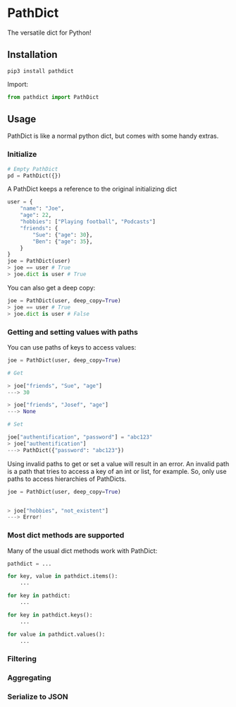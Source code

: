 # PathDict
The versatile dict for Python!


## Installation
`pip3 install pathdict`

Import:

```python
from pathdict import PathDict
```



## Usage
PathDict is like a normal python dict, but comes with some handy extras.



### Initialize

```python
# Empty PathDict
pd = PathDict({})
```

A PathDict keeps a reference to the original initializing dict

```python
user = {
	"name": "Joe",
	"age": 22,
	"hobbies": ["Playing football", "Podcasts"]
	"friends": {
		"Sue": {"age": 30},
		"Ben": {"age": 35},
	}
}
joe = PathDict(user)
> joe == user # True
> joe.dict is user # True
```

You can also get a deep copy:


```python
joe = PathDict(user, deep_copy=True)
> joe == user # True
> joe.dict is user # False
```



### Getting and setting values with paths

You can use paths of keys to access values:

```python
joe = PathDict(user, deep_copy=True)

# Get

> joe["friends", "Sue", "age"]
---> 30

> joe["friends", "Josef", "age"]
---> None

# Set

joe["authentification", "password"] = "abc123"
> joe["authentification"]
---> PathDict({"password": "abc123"})
```

Using invalid paths to get or set a value will result in an error. An invalid path is a path that tries to access a key of an int or list, for example. So, only use paths to access hierarchies of PathDicts.


```python
joe = PathDict(user, deep_copy=True)


> joe["hobbies", "not_existent"]
---> Error!

```



### Most dict methods are supported

Many of the usual dict methods work with PathDict:

```python
pathdict = ...

for key, value in pathdict.items():
	...

for key in pathdict:
	...

for key in pathdict.keys():
	...

for value in pathdict.values():
	...

```



### Filtering

### Aggregating

### Serialize to JSON
